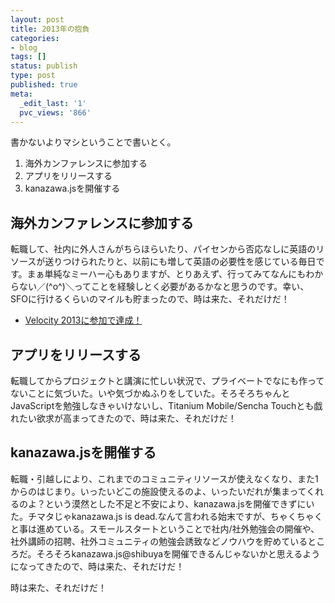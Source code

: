 ```yaml
---
layout: post
title: 2013年の抱負
categories:
- blog
tags: []
status: publish
type: post
published: true
meta:
  _edit_last: '1'
  pvc_views: '866'
---
```

書かないよりマシということで書いとく。
<ol>
	<li>海外カンファレンスに参加する</li>
	<li>アプリをリリースする</li>
	<li>kanazawa.jsを開催する</li>
</ol>
<h2>海外カンファレンスに参加する</h2>
転職して、社内に外人さんがちらほらいたり、パイセンから否応なしに英語のリソースが送りつけられたりと、以前にも増して英語の必要性を感じている毎日です。まぁ単純なミーハー心もありますが、とりあえず、行ってみてなんにもわからない／(^o^)＼ってことを経験しとく必要があるかなと思うのです。幸い、SFOに行けるくらいのマイルも貯まったので、時は来た、それだけだ！
<ul>
	<li><a href="http://t32k.me/mol/log/velocity2013/">Velocity 2013に参加で達成！</a></li>
</ul>
<h2>アプリをリリースする</h2>
転職してからプロジェクトと講演に忙しい状況で、プライベートでなにも作ってないことに気づいた。いや気づかぬふりをしていた。そろそろちゃんとJavaScriptを勉強しなきゃいけないし、Titanium Mobile/Sencha Touchとも戯れたい欲求が高まってきたので、時は来た、それだけだ！
<h2>kanazawa.jsを開催する</h2>
転職・引越しにより、これまでのコミュニティリソースが使えなくなり、また1からのはじまり。いったいどこの施設使えるのよ、いったいだれが集まってくれるのよ？という漠然とした不足と不安により、kanazawa.jsを開催できずにいた。チマタじゃkanazawa.js is dead.なんて言われる始末ですが、ちゃくちゃくと事は進めている。スモールスタートということで社内/社外勉強会の開催や、社外講師の招聘、社外コミュニティの勉強会誘致などノウハウを貯めているところだ。そろそろkanazawa.js@shibuyaを開催できるんじゃないかと思えるようになってきたので、時は来た、それだけだ！

時は来た、それだけだ！
